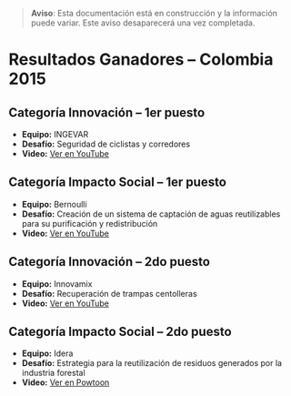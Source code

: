 > **Aviso**: Esta documentación está en construcción y la información puede variar. Este aviso desaparecerá una vez completada.

# Resultados Ganadores – Colombia 2015

## Categoría Innovación – 1er puesto
- **Equipo:** INGEVAR  
- **Desafío:** Seguridad de ciclistas y corredores  
- **Video:** [Ver en YouTube](https://www.youtube.com/watch?v=SK2qr2RcAxE)

## Categoría Impacto Social – 1er puesto
- **Equipo:** Bernoulli  
- **Desafío:** Creación de un sistema de captación de aguas reutilizables para su purificación y redistribución  
- **Video:** [Ver en YouTube](https://www.youtube.com/watch?v=_bSbwkyspX4)

## Categoría Innovación – 2do puesto
- **Equipo:** Innovamix  
- **Desafío:** Recuperación de trampas centolleras  
- **Video:** [Ver en YouTube](https://www.youtube.com/watch?v=g2LCeev_fTc)

## Categoría Impacto Social – 2do puesto
- **Equipo:** Idera  
- **Desafío:** Estrategia para la reutilización de residuos generados por la industria forestal  
- **Video:** [Ver en Powtoon](https://www.powtoon.com/online-presentation/c7XYYFSEFOh/#/)
